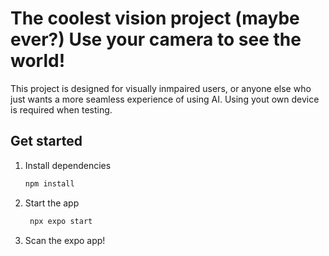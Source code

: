 # The coolest vision project (maybe ever?) Use your camera to see the world! 

This project is designed for visually inmpaired users, or anyone else who just wants a more seamless experience of using AI. Using yout own device is required when testing. 

## Get started

1. Install dependencies

   ```bash
   npm install
   ```

2. Start the app

   ```bash
    npx expo start
   ```
3. Scan the expo app! 


